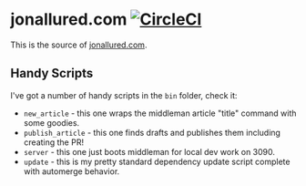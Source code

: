 # jonallured.com [![CircleCI][badge]][circleci]

This is the source of [jonallured.com][site].

[badge]: https://circleci.com/gh/jonallured/jonallured.com.svg?style=svg
[circleci]: https://circleci.com/gh/jonallured/jonallured.com
[site]: https://jonallured.com

## Handy Scripts

I've got a number of handy scripts in the `bin` folder, check it:

* `new_article` - this one wraps the middleman article "title" command with some
  goodies.
* `publish_article` - this one finds drafts and publishes them including
  creating the PR!
* `server` - this one just boots middleman for local dev work on 3090.
* `update` - this is my pretty standard dependency update script complete with
  automerge behavior.
